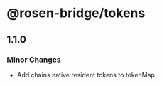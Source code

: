# @rosen-bridge/tokens

## 1.1.0

### Minor Changes

- Add chains native resident tokens to tokenMap
